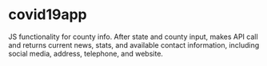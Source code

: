 # covid19app
JS functionality for county info. After state and county input, makes API call and returns current news, stats, and available contact information, including social media, address, telephone, and website.
